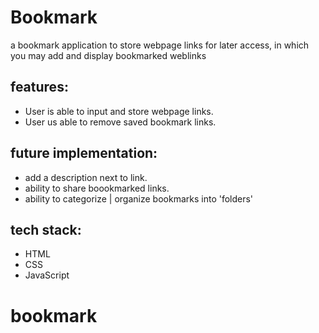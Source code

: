 # Bookmark

a bookmark application to store webpage links for later access, in which you may add and display bookmarked weblinks
## features:
- User is able to input and store webpage links.
- User us able to remove saved bookmark links.


## future implementation:
- add a description next to link.
- ability to share boookmarked links. 
- ability to categorize | organize bookmarks into 'folders'

## tech stack: 
- HTML
- CSS
- JavaScript

# bookmark
